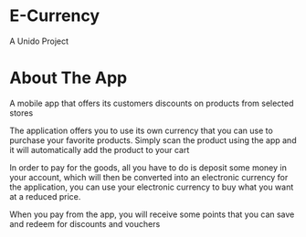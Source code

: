 # E-Currency
A Unido Project

# About The App
A mobile app that offers its customers discounts on products from selected stores

The application offers you to use its own currency that you can use to purchase your favorite products. Simply scan the product using the app and it will automatically add the product to your cart


In order to pay for the goods, all you have to do is deposit some money in your account, which will then be converted into an electronic currency for the application, you can use your electronic currency to buy what you want at a reduced price.

  When you pay from the app, you will receive some points that you can save and redeem for discounts and vouchers


